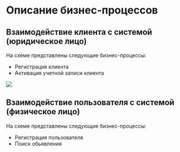 # Описание бизнес-процессов

## Взаимодействие клиента с системой (юридическое лицо)

На схеме представлены следующие бизнес-процессы:

- Регистрация клиента
- Активация учетной записи клиента

![](../diagrams/BPM_client.svg)

## Взаимодействие пользователя с системой (физическое лицо)

На схеме представлены следующие бизнес-процессы:

- Регистрация пользователя
- Поиск обьявления